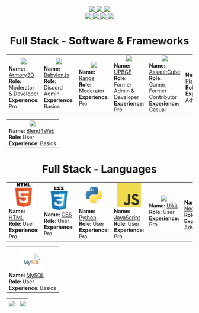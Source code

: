 <!-- SOCIAL LINKS -->
<div align="center">
  <a href="https://youtube.com/channel/UCPnPW3BMq3Lv--L6XFoVfLA">
    <img src="https://img.shields.io/badge/youtube-%23E60023.svg?&style=for-the-badge&logo=youtube&logoColor=white" />
  </a>
  <a href="https://discord.gg/xqrKhGjVJk">
    <img src="https://img.shields.io/badge/Armory3D Discord-%23E60023.svg?&color=darkslateblue&style=for-the-badge&logo=discord&logoColor=white" />
  </a>
  <a href="https://discord.gg/bn2xx6VkbP">
    <img src="https://img.shields.io/badge/Babylon.js Discord-%23E60023.svg?&color=darkslateblue&style=for-the-badge&logo=discord&logoColor=white" />
  </a><br />
  <a href="https://twitter.com/rpaladin_01">
    <img src="https://img.shields.io/badge/twitter-%23E60023.svg?&color=blue&style=for-the-badge&logo=twitter&logoColor=white" />
  </a>
  <a href="https://blenderartists.org/u/rpaladin">
    <img src="https://img.shields.io/badge/BlenderArtists-%23E60023.svg?&color=yellow&style=for-the-badge&logo=discourse&logoColor=white" />
  </a>
  <a href="https://blender.stackexchange.com/users/123064/rpaladin">
    <img src="https://img.shields.io/badge/BlenderStackExchange-%23E60023.svg?&color=lightgrey&style=for-the-badge&logo=stackexchange&logoColor=white" />
  </a>
  <a href="https://reddit.com/u/randompandagames">
    <img src="https://img.shields.io/badge/reddit-%23E60023.svg?&color=darkorange&style=for-the-badge&logo=reddit&logoColor=white" />
  </a>
</div>
<!-- Full Stack - Software -->
<h1 align="center">Full Stack - Software & Frameworks</h1>
<table align="center">
  <tr>
    <!-- Armory3D -->
    <td>
      <div align="center">
        <img src="https://avatars.githubusercontent.com/u/20436620?s=200&v=4" width=64 /><br />
        <div align="left">
          <b>Name: </b><a href="https://armory3d.org">Armory3D</a><br />
          <b>Role: </b>Moderator & Developer<br />
          <b>Experience: </b>Pro
        </div>
      </div>
    </td>
    <!-- Babylon.js -->
    <td>
      <div align="center">
        <img src="https://avatars.githubusercontent.com/u/4855800?s=200&v=4" width=64 /><br />
        <div align="left">
          <b>Name: </b><a href="https://babylonjs.com">Babylon.js</a><br />
          <b>Role: </b>Discord Admin<br />
          <b>Experience: </b>Basics
        </div>
      </div>
    </td>
    <!-- Range -->
    <td>
      <div align="center">
        <img src="https://avatars.githubusercontent.com/u/112126963?s=200&v=4" width=64 /><br />
        <div align="left">
          <b>Name: </b><a href="https://rangeengine.tech">Range</a><br />
          <b>Role: </b>Moderator<br />
          <b>Experience: </b>Pro
        </div>
      </div>
    </td>
    <!-- UPBGE -->
    <td>
      <div align="center">
        <img src="https://avatars.githubusercontent.com/u/16006310?s=200&v=4" width=64 /><br />
        <div align="left">
          <b>Name: </b><a href="https://upbge.org">UPBGE</a><br />
          <b>Role: </b>Former Admin & Developer<br />
          <b>Experience: </b>Pro
        </div>
      </div>
    </td>
    <!-- AssaultCube -->
    <td>
      <div align="center">
        <img src="https://avatars.githubusercontent.com/u/5957666?s=200&v=4" width=64 /></br />
        <div align="left">
          <b>Name: </b><a href="https://assault.cubers.net">AssaultCube</a></br />
          <b>Role: </b>Gamer, Former Contributor</br />
          <b>Experience: </b>Casual</b>
        </div>
      </div>
    </td>
    <!-- PlayCanvas -->
    <td>
      <div align="center">
        <img src="https://avatars.githubusercontent.com/u/1030579?s=200&v=4" width=64 /></br />
        <div align="left">
          <b>Name: </b><a href="https://playcanvas.com">PlayCanvas</a></br />
          <b>Role: </b>User</br />
          <b>Experience: </b>Advanced
        </div>
      </div>
    </td>
    <!-- Godot -->
    <td>
      <div align="center">
        <img src="https://avatars.githubusercontent.com/u/6318500?s=200&v=4" width=64 /></br />
        <div align="left">
          <b>Name: </b><a href="https://godotengine.org">Godot</a></br />
          <b>Role: </b>User</br />
          <b>Experience: </b>Basics
        </div>
      </div>
    </td>
    <!-- Unity3D -->
    <td>
      <div align="center">
        <img src="https://avatars.githubusercontent.com/u/13039680?s=200&v=4" width=64 /></br />
        <div align="left">
          <b>Name: </b><a href="https://unity3d.com">Unity3D</a></br />
          <b>Role: </b>User</br />
          <b>Experience: </b>Basics
         </div>
      </div>
    </td>
  </tr>
</table>
<table>
  <tr>
    <!-- Blend4Web -->
    <td>
      <div align="center">
        <img src="https://avatars.githubusercontent.com/u/7070926?s=200&v=4" width=64 /></br />
        <div align="left">
          <b>Name: </b><a href="https://blend4web.com">Blend4Web</a></br />
          <b>Role: </b>User</br />
          <b>Experience: </b>Basics
        </div>
      </div>
    </td>
  </tr>
</table>
<!-- Full Stack - Languages -->
<h1 align="center">Full Stack - Languages</h1>
<table>
  <tr>
    <!-- HTML5 -->
    <td>
      <div align="center">
        <img src="https://raw.githubusercontent.com/github/explore/80688e429a7d4ef2fca1e82350fe8e3517d3494d/topics/html/html.png" width=64 /></br />
        <div align="left">
          <b>Name: </b><a href="https://developer.mozilla.org">HTML</a></br />
          <b>Role: </b>User</br />
          <b>Experience: </b>Pro
        </div>
      </div>
    </td>
    <!-- CSS3 -->
    <td>
      <div align="center">
        <img src="https://raw.githubusercontent.com/github/explore/80688e429a7d4ef2fca1e82350fe8e3517d3494d/topics/css/css.png" width=64 /></br />
        <div align="left">
          <b>Name: </b><a href="https://developer.mozilla.org">CSS</a></br />
          <b>Role: </b>User</br />
          <b>Experience: </b>Pro
        </div>
      </div>
    </td>
    <!-- Python3 -->
    <td>
      <div align="center">
        <img src="https://raw.githubusercontent.com/github/explore/80688e429a7d4ef2fca1e82350fe8e3517d3494d/topics/python/python.png" width=64 /></br />
        <div align="left">
          <b>Name: </b><a href="https://python.org">Python</a></br />
          <b>Role: </b>User</br />
          <b>Experience: </b>Pro
        </div>
      </div>
    </td>
    <!-- JavaScript -->
    <td>
      <div align="center">
        <img src="https://raw.githubusercontent.com/github/explore/80688e429a7d4ef2fca1e82350fe8e3517d3494d/topics/javascript/javascript.png" width=64 /></br />
        <div align="left">
          <b>Name: </b><a href="https://www.javascript.com">JavaScript</a></br />
          <b>Role: </b>User</br />
          <b>Experience: </b>Pro
        </div>
      </div>
    </td>
    <!-- Bootstrap -->
    <td>
      <div align="center">
        <img src="https://avatars.githubusercontent.com/u/2918581?s=200&v=4" width=64 /></br />
        <div align="left">
          <b>Name: </b><a href="https://getbootstrap.com">Uikit</a></br />
          <b>Role: </b>User</br />
          <b>Experience: </b>Pro
        </div>
      </div>
    </td>
    <!-- Node.js -->
    <td>
      <div align="center">
        <img src="https://avatars.githubusercontent.com/u/9950313?s=200&v=4" width=64 /></br />
        <div align="left">
          <b>Name: </b><a href="https://nodejs.org">Node.js</a></br />
          <b>Role: </b>User</br />
          <b>Experience: </b>Advanced
        </div>
      </div>
    </td>
    <!-- Uikit -->
    <td>
      <div align="center">
        <img src="https://avatars.githubusercontent.com/u/4173184?s=200&v=4" width=64 /></br />
        <div align="left">
          <b>Name: </b><a href="https://getuikit.com">Uikit</a></br />
          <b>Role: </b>User</br />
          <b>Experience: </b>Advanced
        </div>
      </div>
    </td>
    <!-- TailwindCSS -->
    <td>
      <div align="center">
        <img src="https://avatars.githubusercontent.com/u/67109815?s=200&v=4" width=64 /></br />
        <div align="left">
          <b>Name: </b><a href="http://tailwindcss.com">Tailwind CSS</a></br />
          <b>Role: </b>User</br />
          <b>Experience: </b>Basics
        </div>
      </div>
    </td>
  </tr>
</table>
<table>
  <tr>
    <!-- MySQL -->
    <td>
      <div align="center">
        <img src="https://raw.githubusercontent.com/github/explore/80688e429a7d4ef2fca1e82350fe8e3517d3494d/topics/mysql/mysql.png" width=64 /></br />
        <div align="left">
          <b>Name: </b><a href="https://mysql.com">MySQL</a></br />
          <b>Role: </b>User</br />
          <b>Experience: </b>Basics
        </div>
      </div>
    </td>
  </tr>
</table>

<!-- Top Languages + Github Stats -->

| <img align="center" src="https://github-readme-stats.vercel.app/api/top-langs/?username=rpaladin&layout=compact&theme=ayu-mirage&show_icons=true" /> | <img align="center" src="https://github-readme-stats.vercel.app/api?username=rpaladin&theme=ayu-mirage&show_icons=true" />
| ------------- | ------------- |

<!-- Armory Website + UPBGE Website -->

<!-- | <img align="center" src="https://github-readme-stats.vercel.app/api/pin/?username=armory3d&repo=armory_web&theme=ayu-mirage&show_icons=true&show_owner=true" href="https://github.com/armory3d/armory_web" /> | <img align="center" src="https://github-readme-stats.vercel.app/api/pin/?username=upbge&repo=upbge.github.io&theme=ayu-mirage&show_icons=true&show_owner=true" href="https://github.com/upbge/upbge.github.io" />
| ------------- | ------------- |
 -->
